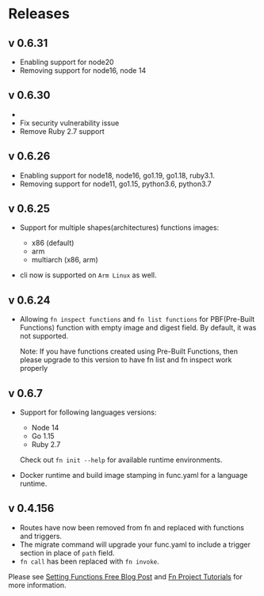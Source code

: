 
# Releases

## v 0.6.31

* Enabling support for node20
* Removing support for node16, node 14

## v 0.6.30
* 
* Fix security vulnerability issue
* Remove Ruby 2.7 support

## v 0.6.26

* Enabling support for node18, node16, go1.19, go1.18, ruby3.1.
* Removing support for node11, go1.15, python3.6, python3.7

## v 0.6.25

* Support for multiple shapes(architectures) functions images: 
  * x86 (default)
  * arm
  * multiarch (x86, arm)
  
* cli now is supported on `Arm Linux` as well.


## v 0.6.24

* Allowing `fn inspect functions` and `fn list functions` for PBF(Pre-Built Functions) function with empty image and digest field. By default, it was not supported. 
  
  Note: If you have functions created using Pre-Built Functions, then please upgrade to this version to have fn list and fn inspect  work properly


## v 0.6.7

* Support for following languages versions:
    * Node 14
    * Go 1.15
    * Ruby 2.7
  
    Check out `fn init --help` for available runtime environments.
* Docker runtime and build image stamping in func.yaml for a language runtime. 

## v 0.4.156

* Routes have now been removed from fn and replaced with functions and triggers.
* The migrate command will upgrade your func.yaml to include a trigger section in place of `path` field.
* `fn call` has been replaced with `fn invoke`.

Please see [Setting Functions Free Blog Post](https://medium.com/fnproject/setting-functions-free-15d063be72bf) and [Fn Project Tutorials](http://fnproject.io/tutorials/) for more information.